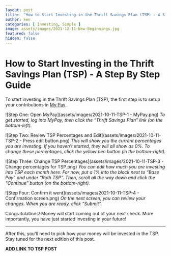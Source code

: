 ```yaml
---
layout: post
title:  "How to Start Investing in the Thrift Savings Plan (TSP) - A Step By Step Guide"
author: ken
categories: [ Investing, Simple ]
image: assets/images/2021-12-11-New-Beginnings.jpg
featured: false
hidden: false
---
```


# How to Start Investing in the Thrift Savings Plan (TSP) - A Step By Step Guide

To start investing in the Thrift Savings Plan (TSP), the first step is to setup your contributions in [My Pay](https://mypay.dfas.mil/).

![Step One: Open MyPay](assets/images/2021-10-11-TSP-1 - MyPay.png)
_To get started, log into MyPay, then click the “Thrift Savings Plan” link (on the bottom-left)._

![Step Two: Review TSP Percentages and Edit](assets/images/2021-10-11-TSP-2 - Press edit button.png)
_This will show you the current percentages you are investing.  If you haven’t started, they will all show as 0%.  To change these percentages, click the yellow pen button (in the bottom-right)._

![Step Three: Change TSP Percentages](assets/images/2021-10-11-TSP-3 - Change percentages for TSP.png)
_You can edit how much you are investing into TSP each month here.  For now, put a 1% into the block next to “Base Pay” and under “Roth TSP”.  Then, scroll all the way down and click the “Continue” button (on the bottom-right)._

![Step Four: Confirm it went](assets/images/2021-10-11-TSP-4 - Confirmation screen.png)
_On the next screen, you can review your changes.  When you are ready, click “Submit”._  

Congratulations!  Money will start coming out of your next check. More importantly, you have just started investing in your future!

------------------

After this, you'll need to pick how your money will be invested in the TSP.  Stay tuned for the next edition of this post.

**ADD LINK TO TSP POST**
